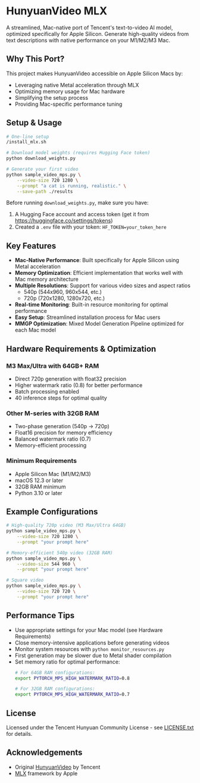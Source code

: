 # HunyuanVideo MLX

A streamlined, Mac-native port of Tencent's text-to-video AI model, optimized specifically for Apple Silicon. Generate high-quality videos from text descriptions with native performance on your M1/M2/M3 Mac.

## Why This Port?

This project makes HunyuanVideo accessible on Apple Silicon Macs by:
- Leveraging native Metal acceleration through MLX
- Optimizing memory usage for Mac hardware
- Simplifying the setup process
- Providing Mac-specific performance tuning

## Setup & Usage

```bash
# One-line setup
/install_mlx.sh

# Download model weights (requires Hugging Face token)
python download_weights.py

# Generate your first video
python sample_video_mps.py \
    --video-size 720 1280 \
    --prompt "a cat is running, realistic." \
    --save-path ./results
```

Before running `download_weights.py`, make sure you have:
1. A Hugging Face account and access token (get it from https://huggingface.co/settings/tokens)
2. Created a `.env` file with your token: `HF_TOKEN=your_token_here`

## Key Features

- **Mac-Native Performance**: Built specifically for Apple Silicon using Metal acceleration
- **Memory Optimization**: Efficient implementation that works well with Mac memory architecture
- **Multiple Resolutions**: Support for various video sizes and aspect ratios
  - 540p (544x960, 960x544, etc.)
  - 720p (720x1280, 1280x720, etc.)
- **Real-time Monitoring**: Built-in resource monitoring for optimal performance
- **Easy Setup**: Streamlined installation process for Mac users
- **MMGP Optimization**: Mixed Model Generation Pipeline optimized for each Mac model

## Hardware Requirements & Optimization

### M3 Max/Ultra with 64GB+ RAM
- Direct 720p generation with float32 precision
- Higher watermark ratio (0.8) for better performance
- Batch processing enabled
- 40 inference steps for optimal quality

### Other M-series with 32GB RAM
- Two-phase generation (540p → 720p)
- Float16 precision for memory efficiency
- Balanced watermark ratio (0.7)
- Memory-efficient processing

### Minimum Requirements
- Apple Silicon Mac (M1/M2/M3)
- macOS 12.3 or later
- 32GB RAM minimum
- Python 3.10 or later

## Example Configurations

```bash
# High-quality 720p video (M3 Max/Ultra 64GB)
python sample_video_mps.py \
    --video-size 720 1280 \
    --prompt "your prompt here"

# Memory-efficient 540p video (32GB RAM)
python sample_video_mps.py \
    --video-size 544 960 \
    --prompt "your prompt here"

# Square video
python sample_video_mps.py \
    --video-size 720 720 \
    --prompt "your prompt here"
```

## Performance Tips

- Use appropriate settings for your Mac model (see Hardware Requirements)
- Close memory-intensive applications before generating videos
- Monitor system resources with `python monitor_resources.py`
- First generation may be slower due to Metal shader compilation
- Set memory ratio for optimal performance:
  ```bash
  # For 64GB RAM configurations:
  export PYTORCH_MPS_HIGH_WATERMARK_RATIO=0.8
  
  # For 32GB RAM configurations:
  export PYTORCH_MPS_HIGH_WATERMARK_RATIO=0.7
  ```

## License

Licensed under the Tencent Hunyuan Community License - see [LICENSE.txt](LICENSE.txt) for details.

## Acknowledgements

- Original [HunyuanVideo](https://github.com/Tencent/HunyuanVideo) by Tencent
- [MLX](https://github.com/ml-explore/mlx) framework by Apple
